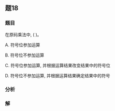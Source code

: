 ## 题18
### 题目
在原码乘法中, ( )。

A. 符号位参加运算

B. 符号位不参加运算

C. 符号位参加运算, 并根据运算结果改变结果中的符号位

D. 符号位不参加运算, 并根据运算结果确定结果中的符号
### 分析

### 解